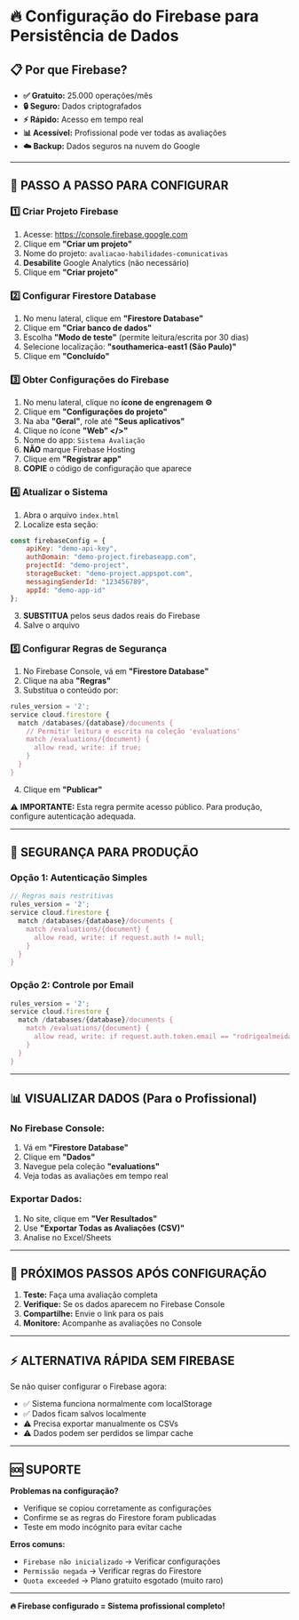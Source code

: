 # 🔥 Configuração do Firebase para Persistência de Dados

## 📋 **Por que Firebase?**

- **✅ Gratuito:** 25.000 operações/mês
- **🔒 Seguro:** Dados criptografados 
- **⚡ Rápido:** Acesso em tempo real
- **📊 Acessível:** Profissional pode ver todas as avaliações
- **☁️ Backup:** Dados seguros na nuvem do Google

---

## 🚀 **PASSO A PASSO PARA CONFIGURAR**

### **1️⃣ Criar Projeto Firebase**

1. Acesse: https://console.firebase.google.com
2. Clique em **"Criar um projeto"**
3. Nome do projeto: `avaliacao-habilidades-comunicativas`
4. **Desabilite** Google Analytics (não necessário)
5. Clique em **"Criar projeto"**

### **2️⃣ Configurar Firestore Database**

1. No menu lateral, clique em **"Firestore Database"**
2. Clique em **"Criar banco de dados"**
3. Escolha **"Modo de teste"** (permite leitura/escrita por 30 dias)
4. Selecione localização: **"southamerica-east1 (São Paulo)"**
5. Clique em **"Concluído"**

### **3️⃣ Obter Configurações do Firebase**

1. No menu lateral, clique no **ícone de engrenagem ⚙️**
2. Clique em **"Configurações do projeto"**
3. Na aba **"Geral"**, role até **"Seus aplicativos"**
4. Clique no ícone **"Web" </>"**
5. Nome do app: `Sistema Avaliação`
6. **NÃO** marque Firebase Hosting
7. Clique em **"Registrar app"**
8. **COPIE** o código de configuração que aparece

### **4️⃣ Atualizar o Sistema**

1. Abra o arquivo `index.html`
2. Localize esta seção:
```javascript
const firebaseConfig = {
    apiKey: "demo-api-key",
    authDomain: "demo-project.firebaseapp.com",
    projectId: "demo-project",
    storageBucket: "demo-project.appspot.com",
    messagingSenderId: "123456789",
    appId: "demo-app-id"
};
```

3. **SUBSTITUA** pelos seus dados reais do Firebase
4. Salve o arquivo

### **5️⃣ Configurar Regras de Segurança**

1. No Firebase Console, vá em **"Firestore Database"**
2. Clique na aba **"Regras"**
3. Substitua o conteúdo por:

```javascript
rules_version = '2';
service cloud.firestore {
  match /databases/{database}/documents {
    // Permitir leitura e escrita na coleção 'evaluations'
    match /evaluations/{document} {
      allow read, write: if true;
    }
  }
}
```

4. Clique em **"Publicar"**

⚠️ **IMPORTANTE:** Esta regra permite acesso público. Para produção, configure autenticação adequada.

---

## 🔐 **SEGURANÇA PARA PRODUÇÃO**

### **Opção 1: Autenticação Simples**
```javascript
// Regras mais restritivas
rules_version = '2';
service cloud.firestore {
  match /databases/{database}/documents {
    match /evaluations/{document} {
      allow read, write: if request.auth != null;
    }
  }
}
```

### **Opção 2: Controle por Email**
```javascript
rules_version = '2';
service cloud.firestore {
  match /databases/{database}/documents {
    match /evaluations/{document} {
      allow read, write: if request.auth.token.email == "rodrigoalmeidadeoliveira@gmail.com";
    }
  }
}
```

---

## 📊 **VISUALIZAR DADOS (Para o Profissional)**

### **No Firebase Console:**
1. Vá em **"Firestore Database"**
2. Clique em **"Dados"**
3. Navegue pela coleção **"evaluations"**
4. Veja todas as avaliações em tempo real

### **Exportar Dados:**
1. No site, clique em **"Ver Resultados"**
2. Use **"Exportar Todas as Avaliações (CSV)"**
3. Analise no Excel/Sheets

---

## 🎯 **PRÓXIMOS PASSOS APÓS CONFIGURAÇÃO**

1. **Teste:** Faça uma avaliação completa
2. **Verifique:** Se os dados aparecem no Firebase Console
3. **Compartilhe:** Envie o link para os pais
4. **Monitore:** Acompanhe as avaliações no Console

---

## ⚡ **ALTERNATIVA RÁPIDA SEM FIREBASE**

Se não quiser configurar o Firebase agora:
- ✅ Sistema funciona normalmente com localStorage
- ✅ Dados ficam salvos localmente
- ⚠️ Precisa exportar manualmente os CSVs
- ⚠️ Dados podem ser perdidos se limpar cache

---

## 🆘 **SUPORTE**

**Problemas na configuração?**
- Verifique se copiou corretamente as configurações
- Confirme se as regras do Firestore foram publicadas
- Teste em modo incógnito para evitar cache

**Erros comuns:**
- `Firebase não inicializado` → Verificar configurações
- `Permissão negada` → Verificar regras do Firestore
- `Quota exceeded` → Plano gratuito esgotado (muito raro)

---

**🔥 Firebase configurado = Sistema profissional completo!**